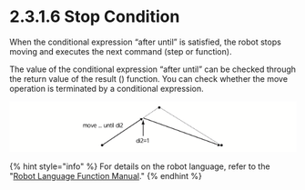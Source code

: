 # 2.3.1.6 Stop Condition

When the conditional expression “after until” is satisfied, the robot stops moving and executes the next command \(step or function\).

The value of the conditional expression “after until” can be checked through the return value of the result \(\) function. You can check whether the move operation is terminated by a conditional expression.

![Figure 21 Example of Stop Conditions](../../../_assets/image%20%2846%29%20%281%29%20%282%29%20%282%29%20%281%29.png)

{% hint style="info" %}
For details on the robot language, refer to the "[Robot Language Function Manual](https://hrbook-asoe72.web.app/#/view/doc-hrscript/english/README)."
{% endhint %}
